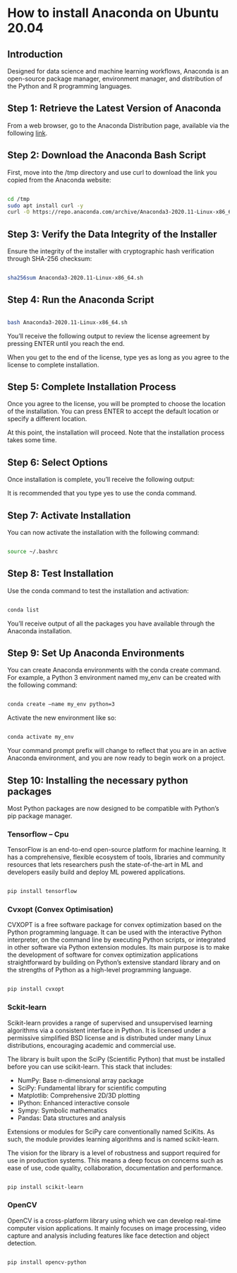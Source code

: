# How to install Anaconda on Ubuntu 20.04

## Introduction
Designed for data science and machine learning workflows, Anaconda is an open-source package manager, environment manager, and distribution of the Python and R programming languages.

## Step 1: Retrieve the Latest Version of Anaconda
From a web browser, go to the Anaconda Distribution page, available via the following [link](https://www.anaconda.com/distribution/).

## Step 2: Download the Anaconda Bash Script
First, move into the /tmp directory and use curl to download the link you copied from the Anaconda website:

``` bash

cd /tmp
sudo apt install curl -y
curl -O https://repo.anaconda.com/archive/Anaconda3-2020.11-Linux-x86_64.sh

```

## Step 3: Verify the Data Integrity of the Installer

Ensure the integrity of the installer with cryptographic hash verification through SHA-256 checksum:

``` bash

sha256sum Anaconda3-2020.11-Linux-x86_64.sh

```

## Step 4: Run the Anaconda Script

``` bash

bash Anaconda3-2020.11-Linux-x86_64.sh

```

You’ll receive the following output to review the license agreement by pressing ENTER until you reach the end.

When you get to the end of the license, type yes as long as you agree to the license to complete installation.

## Step 5: Complete Installation Process

Once you agree to the license, you will be prompted to choose the location of the installation. You can press ENTER to accept the default location or specify a different location.


At this point, the installation will proceed. Note that the installation process takes some time.

## Step 6: Select Options

Once installation is complete, you’ll receive the following output:


It is recommended that you type yes to use the conda command.

## Step 7: Activate Installation

You can now activate the installation with the following command:	

``` bash

source ~/.bashrc

```

## Step 8: Test Installation

Use the conda command to test the installation and activation:

``` bash

conda list

```

You’ll receive output of all the packages you have available through the Anaconda installation.

## Step 9: Set Up Anaconda Environments

You can create Anaconda environments with the conda create command. For example, a Python 3 environment named my_env can be created with the following command:

``` bash

conda create –name my_env python=3

```

Activate the new environment like so:

``` bash

conda activate my_env

```

Your command prompt prefix will change to reflect that you are in an active Anaconda environment, and you are now ready to begin work on a project.

## Step 10: Installing the necessary python packages

Most Python packages are now designed to be compatible with Python’s pip package manager.

### Tensorflow – Cpu

TensorFlow is an end-to-end open-source platform for machine learning. It has a comprehensive, flexible ecosystem of tools, libraries and community resources that lets researchers push the state-of-the-art in ML and developers easily build and deploy ML powered applications.

``` bash

pip install tensorflow

```

### Cvxopt (Convex Optimisation)

CVXOPT is a free software package for convex optimization based on the Python programming language. It can be used with the interactive Python interpreter, on the command line by executing Python scripts, or integrated in other software via Python extension modules. Its main purpose is to make the development of software for convex optimization applications straightforward by building on Python’s extensive standard library and on the strengths of Python as a high-level programming language.

``` bash

pip install cvxopt

```

### Sckit-learn

Scikit-learn provides a range of supervised and unsupervised learning algorithms via a consistent interface in Python.
It is licensed under a permissive simplified BSD license and is distributed under many Linux distributions, encouraging academic and commercial use.

The library is built upon the SciPy (Scientific Python) that must be installed before you can use scikit-learn. This stack that includes:
- NumPy: Base n-dimensional array package
-	SciPy: Fundamental library for scientific computing
-	Matplotlib: Comprehensive 2D/3D plotting
-	IPython: Enhanced interactive console
-	Sympy: Symbolic mathematics
-	Pandas: Data structures and analysis

Extensions or modules for SciPy care conventionally named SciKits. As such, the module provides learning algorithms and is named scikit-learn.

The vision for the library is a level of robustness and support required for use in production systems. This means a deep focus on concerns such as ease of use, code quality, collaboration, documentation and performance.


``` bash

pip install scikit-learn

```

### OpenCV

OpenCV is a cross-platform library using which we can develop real-time computer vision applications. It mainly focuses on image processing, video capture and analysis including features like face detection and object detection.


``` bash

pip install opencv-python

```
